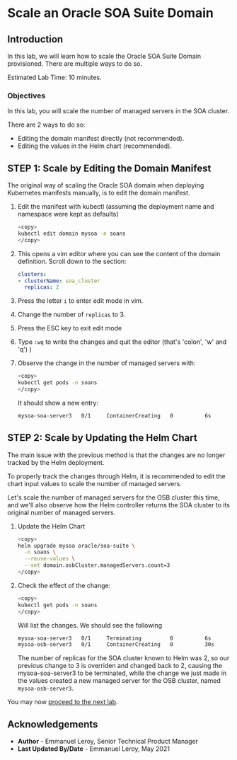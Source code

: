 # Scale an Oracle SOA Suite Domain

## Introduction

In this lab, we will learn how to scale the Oracle SOA Suite Domain provisioned. There are multiple ways to do so.

Estimated Lab Time: 10 minutes.

### Objectives

In this lab, you will scale the number of managed servers in the SOA cluster.

There are 2 ways to do so:

- Editing the domain manifest directly (not recommended).
- Editing the values in the Helm chart (recommended).

## **STEP 1:** Scale by Editing the Domain Manifest

The original way of scaling the Oracle SOA domain when deploying Kubernetes manifests manually, is to edit the domain manifest.

1. Edit the manifest with kubectl (assuming the deployment name and namespace were kept as defaults)

    ```bash
    <copy>
    kubectl edit domain mysoa -n soans
    </copy>
    ```

2. This opens a vim editor where you can see the content of the domain definition. Scroll down to the section:

    ```yaml
    clusters:
    - clusterName: soa_cluster
      replicas: 2
    ```

3. Press the letter `i` to enter edit mode in vim.

4. Change the number of `replicas` to 3.

5. Press the ESC key to exit edit mode

6. Type `:wq` to write the changes and quit the editor (that's 'colon', 'w' and 'q') )

7. Observe the change in the number of managed servers with:

    ```bash
    <copy>
    kubectl get pods -n soans
    </copy>
    ```

    It should show a new entry:

    ```bash
    mysoa-soa-server3   0/1     ContainerCreating   0          6s      <none>      10.0.10.56    <none>           <none>
    ```

## **STEP 2:** Scale by Updating the Helm Chart

The main issue with the previous method is that the changes are no longer tracked by the Helm deployment.

To properly track the changes through Helm, it is recommended to edit the chart input values to scale the number of managed servers.

Let's scale the number of managed servers for the OSB cluster this time, and we'll also observe how the Helm controller returns the SOA cluster to its original number of managed servers.

1. Update the Helm Chart

    ```bash
    <copy>
    helm upgrade mysoa oracle/soa-suite \
      -n soans \
      --reuse-values \
      --set domain.osbCluster.managedServers.count=3
    </copy>
    ```

2. Check the effect of the change:

    ```bash
    <copy>
    kubectl get pods -n soans
    </copy>
    ```

    Will list the changes. We should see the following 

    ```bash
    mysoa-soa-server3   0/1     Terminating         0          6s      <none>      10.0.10.56    <none>           <none>
    mysoa-osb-server3   0/1     ContainerCreating   0          30s     10.1.0.134   10.0.10.56    <none>           <none>
    ```

    The number of replicas for the SOA cluster known to Helm was 2, so our previous change to 3 is overriden and changed back to 2, causing the mysoa-soa-server3 to be terminated, while the change we just made in the values created a new managed server for the OSB cluster, named `mysoa-osb-server3`.

You may now [proceed to the next lab](#next).

## Acknowledgements
 - **Author** - Emmanuel Leroy, Senior Technical Product Manager
 - **Last Updated By/Date** - Emmanuel Leroy, May 2021
